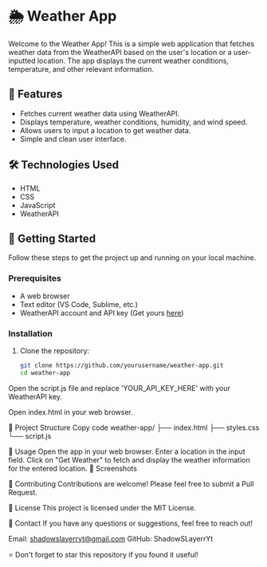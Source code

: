 # 🌦️ Weather App

Welcome to the Weather App! This is a simple web application that fetches weather data from the WeatherAPI based on the user's location or a user-inputted location. The app displays the current weather conditions, temperature, and other relevant information.

## 🌟 Features

- Fetches current weather data using WeatherAPI.
- Displays temperature, weather conditions, humidity, and wind speed.
- Allows users to input a location to get weather data.
- Simple and clean user interface.

## 🛠️ Technologies Used

- HTML
- CSS
- JavaScript
- WeatherAPI

## 🚀 Getting Started

Follow these steps to get the project up and running on your local machine.

### Prerequisites

- A web browser
- Text editor (VS Code, Sublime, etc.)
- WeatherAPI account and API key (Get yours [here](https://www.weatherapi.com/signup.aspx))

### Installation

1. Clone the repository:
   ```bash
   git clone https://github.com/yourusername/weather-app.git
   cd weather-app

Open the script.js file and replace 'YOUR_API_KEY_HERE' with your WeatherAPI key.

Open index.html in your web browser.

📂 Project Structure
Copy code
weather-app/
├── index.html
├── styles.css
└── script.js

🌈 Usage
Open the app in your web browser.
Enter a location in the input field.
Click on "Get Weather" to fetch and display the weather information for the entered location.
📸 Screenshots

🤝 Contributing
Contributions are welcome! Please feel free to submit a Pull Request.

📝 License
This project is licensed under the MIT License.

📧 Contact
If you have any questions or suggestions, feel free to reach out!

Email: shadowslayerryt@gmail.com
GitHub: ShadowSLayerrYt

⭐️ Don't forget to star this repository if you found it useful!
